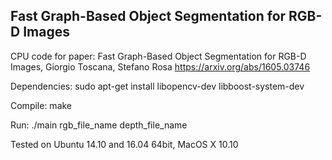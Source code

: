 ## Fast Graph-Based Object Segmentation for RGB-D Images

CPU code for paper:
Fast Graph-Based Object Segmentation for RGB-D Images, Giorgio Toscana, Stefano Rosa
https://arxiv.org/abs/1605.03746


Dependencies:
sudo apt-get install libopencv-dev libboost-system-dev

Compile: make

Run: ./main rgb_file_name depth_file_name

Tested on Ubuntu 14.10 and 16.04 64bit, MacOS X 10.10




